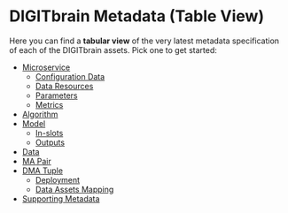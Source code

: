 # DIGITbrain Metadata (Table View)

Here you can find a **tabular view** of the very latest metadata
specification of each of the DIGITbrain assets. Pick one to get started:

- [Microservice](microservice)
    - [Configuration Data](configurationdata)
    - [Data Resources](data_resources)
    - [Parameters](parameters)
    - [Metrics](metrics)
- [Algorithm](algorithm)
- [Model](model)
    - [In-slots](in-slots)
    - [Outputs](outputs)
- [Data](data)
- [MA Pair](ma_pair)
- [DMA Tuple](dma_tuple)
    - [Deployment](deployment)
    - [Data Assets Mapping](dataassetsmapping)
- [Supporting Metadata](supporting_metadata)
